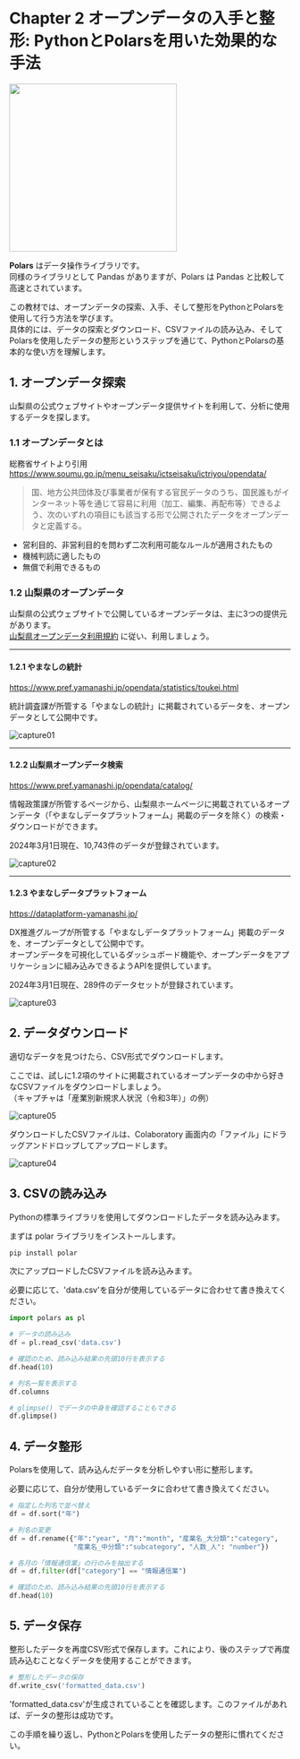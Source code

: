 # Chapter 2 オープンデータの入手と整形: PythonとPolarsを用いた効果的な手法

<img src="https://pola.rs/share.jpg" width="300" />

**Polars** はデータ操作ライブラリです。\
同様のライブラリとして Pandas がありますが、Polars は Pandas と比較して高速とされています。

この教材では、オープンデータの探索、入手、そして整形をPythonとPolarsを使用して行う方法を学びます。\
具体的には、データの探索とダウンロード、CSVファイルの読み込み、そしてPolarsを使用したデータの整形というステップを通じて、PythonとPolarsの基本的な使い方を理解します。

## 1. オープンデータ探索

山梨県の公式ウェブサイトやオープンデータ提供サイトを利用して、分析に使用するデータを探します。

### 1.1 オープンデータとは

総務省サイトより引用\
https://www.soumu.go.jp/menu_seisaku/ictseisaku/ictriyou/opendata/

> 国、地方公共団体及び事業者が保有する官民データのうち、国民誰もがインターネット等を通じて容易に利用（加工、編集、再配布等）できるよう、次のいずれの項目にも該当する形で公開されたデータをオープンデータと定義する。
* 営利目的、非営利目的を問わず二次利用可能なルールが適用されたもの
* 機械判読に適したもの
* 無償で利用できるもの

### 1.2 山梨県のオープンデータ

山梨県の公式ウェブサイトで公開しているオープンデータは、主に3つの提供元があります。\
[山梨県オープンデータ利用規約](https://www.pref.yamanashi.jp/opendata/kiyaku.html) に従い、利用しましょう。

---

#### 1.2.1 やまなしの統計

https://www.pref.yamanashi.jp/opendata/statistics/toukei.html

統計調査課が所管する「やまなしの統計」に掲載されているデータを、オープンデータとして公開中です。

![capture01](images/20240303_001.png)

---

#### 1.2.2 山梨県オープンデータ検索

https://www.pref.yamanashi.jp/opendata/catalog/

情報政策課が所管するページから、山梨県ホームページに掲載されているオープンデータ（「やまなしデータプラットフォーム」掲載のデータを除く）の検索・ダウンロードができます。

2024年3月1日現在、10,743件のデータが登録されています。

![capture02](images/20240303_002.png)

---

#### 1.2.3 やまなしデータプラットフォーム

https://dataplatform-yamanashi.jp/

DX推進グループが所管する「やまなしデータプラットフォーム」掲載のデータを、オープンデータとして公開中です。\
オープンデータを可視化しているダッシュボード機能や、オープンデータをアプリケーションに組み込みできるようAPIを提供しています。

2024年3月1日現在、289件のデータセットが登録されています。

![capture03](images/20240303_003.png)

## 2. データダウンロード

適切なデータを見つけたら、CSV形式でダウンロードします。

ここでは、試しに1.2項のサイトに掲載されているオープンデータの中から好きなCSVファイルをダウンロードしましょう。\
（キャプチャは「産業別新規求人状況（令和3年）」の例）

![capture05](images/20240303_005.png)

ダウンロードしたCSVファイルは、Colaboratory 画面内の「ファイル」にドラッグアンドドロップしてアップロードします。

![capture04](images/20240303_004.png)

## 3. CSVの読み込み

Pythonの標準ライブラリを使用してダウンロードしたデータを読み込みます。

まずは polar ライブラリをインストールします。

```bash
pip install polar
```

次にアップロードしたCSVファイルを読み込みます。

必要に応じて、'data.csv'を自分が使用しているデータに合わせて書き換えてください。

```python
import polars as pl

# データの読み込み
df = pl.read_csv('data.csv')
```

```python
# 確認のため、読み込み結果の先頭10行を表示する
df.head(10)
```

```python
# 列名一覧を表示する
df.columns
```

```python
# glimpse() でデータの中身を確認することもできる
df.glimpse()
```

## 4. データ整形

Polarsを使用して、読み込んだデータを分析しやすい形に整形します。

必要に応じて、自分が使用しているデータに合わせて書き換えてください。

```python
# 指定した列名で並べ替え
df = df.sort("年")
```

```python
# 列名の変更
df = df.rename({"年":"year", "月":"month", "産業名_大分類":"category", 
                "産業名_中分類":"subcategory", "人数_人": "number"})
```

```python
# 各月の「情報通信業」の行のみを抽出する
df = df.filter(df["category"] == "情報通信業")
```

```python
# 確認のため、読み込み結果の先頭10行を表示する
df.head(10)
```

## 5. データ保存

整形したデータを再度CSV形式で保存します。これにより、後のステップで再度読み込むことなくデータを使用することができます。

```python
# 整形したデータの保存
df.write_csv('formatted_data.csv')
```

'formatted_data.csv'が生成されていることを確認します。このファイルがあれば、データの整形は成功です。

この手順を繰り返し、PythonとPolarsを使用したデータの整形に慣れてください。

